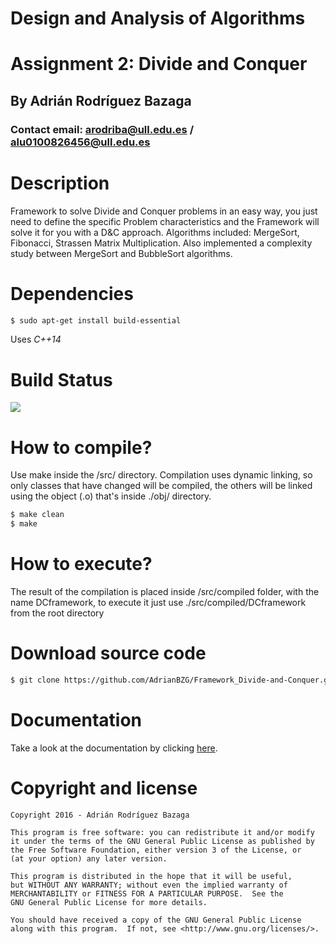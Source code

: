 # Design and Analysis of Algorithms
# Assignment 2: Divide and Conquer
## By Adrián Rodríguez Bazaga
### Contact email: arodriba@ull.edu.es / alu0100826456@ull.edu.es

# Description

Framework to solve Divide and Conquer problems in an easy way, you just need to define the specific Problem characteristics and the Framework will solve it for you with a D&amp;C approach.
Algorithms included: MergeSort, Fibonacci, Strassen Matrix Multiplication. Also implemented a complexity study between MergeSort and BubbleSort algorithms.

# Dependencies

```sh
$ sudo apt-get install build-essential 
```
Uses *C++14*

# Build Status
![](http://i.imgur.com/7gvWrxI.png?1)

# How to compile?
Use make inside the /src/ directory. Compilation uses dynamic linking, so only classes that have changed will be compiled, the others will be linked using the object (.o) that's inside ./obj/ directory.
```sh
$ make clean
$ make
```


# How to execute?
The result of the compilation is placed inside /src/compiled folder, with the name DCframework, to execute it just use ./src/compiled/DCframework from the root directory

# Download source code

```sh
$ git clone https://github.com/AdrianBZG/Framework_Divide-and-Conquer.git
```

# Documentation

Take a look at the documentation by clicking [here](http://adrianbzg.github.io/Framework_Divide-and-Conquer/html/).

# Copyright and license

    Copyright 2016 - Adrián Rodríguez Bazaga

    This program is free software: you can redistribute it and/or modify
    it under the terms of the GNU General Public License as published by
    the Free Software Foundation, either version 3 of the License, or
    (at your option) any later version.
	
    This program is distributed in the hope that it will be useful,
    but WITHOUT ANY WARRANTY; without even the implied warranty of
    MERCHANTABILITY or FITNESS FOR A PARTICULAR PURPOSE.  See the
    GNU General Public License for more details.

    You should have received a copy of the GNU General Public License
    along with this program.  If not, see <http://www.gnu.org/licenses/>.